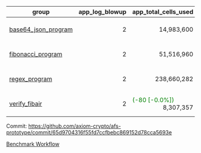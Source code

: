| group | app_log_blowup | app_total_cells_used | app_total_cycles | app_total_proof_time_ms | leaf_log_blowup | leaf_total_cells_used | leaf_total_cycles | leaf_total_proof_time_ms | instance | alloc |
|---|---|---|---|---|---|---|---|---|---|---|
| [ base64_json_program ](https://github.com/axiom-crypto/afs-prototype/blob/gh-pages/benchmarks-pr/838/individual/base64_json-2-2-64cpu-linux-arm64-mimalloc.md) | <div style='text-align: right'> 2 </div>  | <div style='text-align: right'> 14,983,600 </div>  | <div style='text-align: right'> 217,310 </div>  | <span style='color: green'>(-13.0 [-0.5%])</span><div style='text-align: right'> 2,708.0 </div>  | <div style='text-align: right'> 2 </div>  | <span style='color: green'>(-3,020 [-0.0%])</span><div style='text-align: right'> 293,135,368 </div>  | <span style='color: green'>(-294 [-0.0%])</span><div style='text-align: right'> 6,746,130 </div>  | <span style='color: green'>(-188.0 [-0.5%])</span><div style='text-align: right'> 39,239.0 </div>  | 64cpu-linux-arm64 | mimalloc |
| [ fibonacci_program ](https://github.com/axiom-crypto/afs-prototype/blob/gh-pages/benchmarks-pr/838/individual/fibonacci-2-2-64cpu-linux-arm64-mimalloc.md) | <div style='text-align: right'> 2 </div>  | <div style='text-align: right'> 51,516,960 </div>  | <div style='text-align: right'> 1,500,219 </div>  | <span style='color: red'>(+3.0 [+0.0%])</span><div style='text-align: right'> 7,105.0 </div>  | <div style='text-align: right'> 2 </div>  | <span style='color: green'>(-8,390 [-0.0%])</span><div style='text-align: right'> 143,313,680 </div>  | <span style='color: green'>(-743 [-0.0%])</span><div style='text-align: right'> 3,502,608 </div>  | <span style='color: red'>(+20.0 [+0.1%])</span><div style='text-align: right'> 19,518.0 </div>  | 64cpu-linux-arm64 | mimalloc |
| [ regex_program ](https://github.com/axiom-crypto/afs-prototype/blob/gh-pages/benchmarks-pr/838/individual/regex-2-2-64cpu-linux-arm64-mimalloc.md) | <div style='text-align: right'> 2 </div>  | <div style='text-align: right'> 238,660,282 </div>  | <div style='text-align: right'> 4,181,050 </div>  | <span style='color: red'>(+126.0 [+0.4%])</span><div style='text-align: right'> 28,577.0 </div>  | <div style='text-align: right'> 2 </div>  | <span style='color: red'>(+43,010 [+0.0%])</span><div style='text-align: right'> 314,428,241 </div>  | <span style='color: red'>(+3,934 [+0.1%])</span><div style='text-align: right'> 7,304,715 </div>  | <span style='color: red'>(+220.0 [+0.6%])</span><div style='text-align: right'> 39,990.0 </div>  | 64cpu-linux-arm64 | mimalloc |
| [ verify_fibair ](https://github.com/axiom-crypto/afs-prototype/blob/gh-pages/benchmarks-pr/838/individual/verify_fibair-2-2-64cpu-linux-arm64-mimalloc.md) | <div style='text-align: right'> 2 </div>  | <span style='color: green'>(-80 [-0.0%])</span><div style='text-align: right'> 8,307,357 </div>  | <span style='color: red'>(+25 [+0.0%])</span><div style='text-align: right'> 199,267 </div>  | <span style='color: red'>(+2.0 [+0.1%])</span><div style='text-align: right'> 1,563.0 </div>  | - | - | - | - | 64cpu-linux-arm64 | mimalloc |


Commit: https://github.com/axiom-crypto/afs-prototype/commit/65d9704316f55fd7ccfbebc869152d78cca5693e

[Benchmark Workflow](https://github.com/axiom-crypto/afs-prototype/actions/runs/11941041353)
